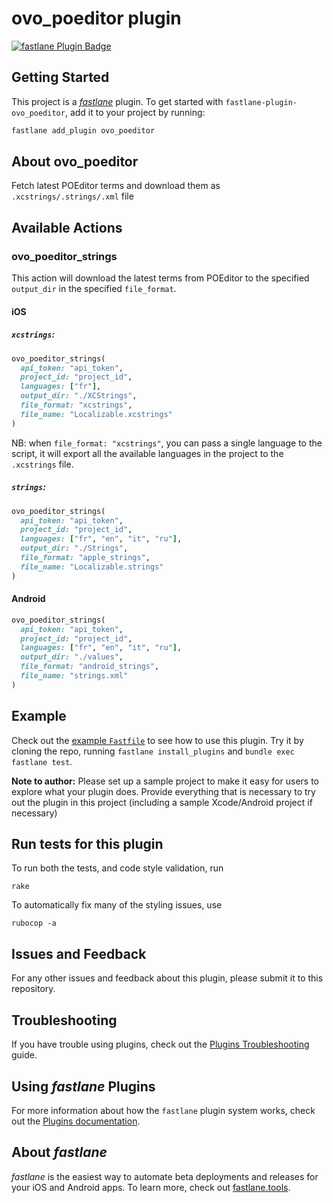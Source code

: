 # ovo_poeditor plugin

[![fastlane Plugin Badge](https://rawcdn.githack.com/fastlane/fastlane/master/fastlane/assets/plugin-badge.svg)](https://rubygems.org/gems/fastlane-plugin-ovo_poeditor)

## Getting Started

This project is a [_fastlane_](https://github.com/fastlane/fastlane) plugin. To get started with `fastlane-plugin-ovo_poeditor`, add it to your project by running:

```bash
fastlane add_plugin ovo_poeditor
```

## About ovo_poeditor

Fetch latest POEditor terms and download them as `.xcstrings/.strings/.xml` file

## Available Actions

### ovo_poeditor_strings

This action will download the latest terms from POEditor to the specified `output_dir` in the specified `file_format`.

#### iOS

##### `xcstrings`:
```ruby
ovo_poeditor_strings(
  api_token: "api_token",
  project_id: "project_id",
  languages: ["fr"], 
  output_dir: "./XCStrings",
  file_format: "xcstrings",
  file_name: "Localizable.xcstrings"
)
```
NB: when `file_format: "xcstrings"`, you can pass a single language to the script, it will export all the available languages in the project to the `.xcstrings` file.

##### `strings`:
```ruby
ovo_poeditor_strings(
  api_token: "api_token",
  project_id: "project_id",
  languages: ["fr", "en", "it", "ru"], 
  output_dir: "./Strings",
  file_format: "apple_strings",
  file_name: "Localizable.strings"
)
```

#### Android
```ruby
ovo_poeditor_strings(
  api_token: "api_token",
  project_id: "project_id",
  languages: ["fr", "en", "it", "ru"], 
  output_dir: "./values",
  file_format: "android_strings",
  file_name: "strings.xml"
)
```


## Example

Check out the [example `Fastfile`](fastlane/Fastfile) to see how to use this plugin. Try it by cloning the repo, running `fastlane install_plugins` and `bundle exec fastlane test`.

**Note to author:** Please set up a sample project to make it easy for users to explore what your plugin does. Provide everything that is necessary to try out the plugin in this project (including a sample Xcode/Android project if necessary)

## Run tests for this plugin

To run both the tests, and code style validation, run

```
rake
```

To automatically fix many of the styling issues, use
```
rubocop -a
```

## Issues and Feedback

For any other issues and feedback about this plugin, please submit it to this repository.

## Troubleshooting

If you have trouble using plugins, check out the [Plugins Troubleshooting](https://docs.fastlane.tools/plugins/plugins-troubleshooting/) guide.

## Using _fastlane_ Plugins

For more information about how the `fastlane` plugin system works, check out the [Plugins documentation](https://docs.fastlane.tools/plugins/create-plugin/).

## About _fastlane_

_fastlane_ is the easiest way to automate beta deployments and releases for your iOS and Android apps. To learn more, check out [fastlane.tools](https://fastlane.tools).
